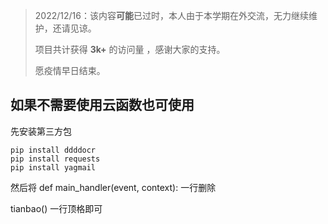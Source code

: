 >2022/12/16：该内容**可能**已过时，本人由于本学期在外交流，无力继续维护，还请见谅。
>
>项目共计获得 **3k+** 的访问量 ，感谢大家的支持。
>
>愿疫情早日结束。


## 如果不需要使用云函数也可使用

先安装第三方包

~~~
pip install ddddocr
pip install requests
pip install yagmail
~~~

然后将 def main_handler(event, context): 一行删除

tianbao() 一行顶格即可
